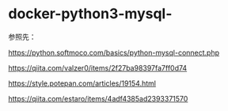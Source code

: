 # docker-python3-mysql-

参照先：

https://python.softmoco.com/basics/python-mysql-connect.php

https://qiita.com/valzer0/items/2f27ba98397fa7ff0d74

https://style.potepan.com/articles/19154.html

https://qiita.com/estaro/items/4adf4385ad2393371570